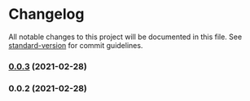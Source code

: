 # Changelog

All notable changes to this project will be documented in this file. See [standard-version](https://github.com/conventional-changelog/standard-version) for commit guidelines.

### [0.0.3](https://github.com/shazi7804/cdktf-aws-secure-constructs/compare/v0.0.2...v0.0.3) (2021-02-28)

### 0.0.2 (2021-02-28)
